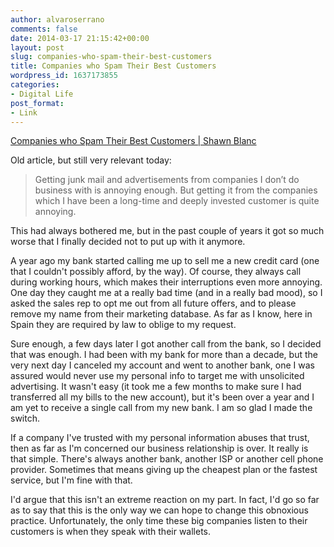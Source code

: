 ```yaml
---
author: alvaroserrano
comments: false
date: 2014-03-17 21:15:42+00:00
layout: post
slug: companies-who-spam-their-best-customers
title: Companies who Spam Their Best Customers
wordpress_id: 1637173855
categories:
- Digital Life
post_format:
- Link
---
```


[Companies who Spam Their Best Customers | Shawn Blanc](http://shawnblanc.net/2012/01/spaghetti-spam/)

Old article, but still very relevant today:



<blockquote>Getting junk mail and advertisements from companies I don’t do business with is annoying enough. But getting it from the companies which I have been a long-time and deeply invested customer is quite annoying.</blockquote>



This had always bothered me, but in the past couple of years it got so much worse that I finally decided not to put up with it anymore.

A year ago my bank started calling me up to sell me a new credit card (one that I couldn't possibly afford, by the way). Of course, they always call during working hours, which makes their interruptions even more annoying. One day they caught me at a really bad time (and in a really bad mood), so I asked the sales rep to opt me out from all future offers, and to please remove my name from their marketing database. As far as I know, here in Spain they are required by law to oblige to my request.

Sure enough, a few days later I got another call from the bank, so I decided that was enough. I had been with my bank for more than a decade, but the very next day I canceled my account and went to another bank, one I was assured would never use my personal info to target me with unsolicited advertising. It wasn't easy (it took me a few months to make sure I had transferred all my bills to the new account), but it's been over a year and I am yet to receive a single call from my new bank. I am so glad I made the switch.

If a company I've trusted with my personal information abuses that trust, then as far as I'm concerned our business relationship is over. It really is that simple. There's always another bank, another ISP or another cell phone provider. Sometimes that means giving up the cheapest plan or the fastest service, but I'm fine with that.

I'd argue that this isn't an extreme reaction on my part. In fact, I'd go so far as to say that this is the only way we can hope to change this obnoxious practice. Unfortunately, the only time these big companies listen to their customers is when they speak with their wallets.

